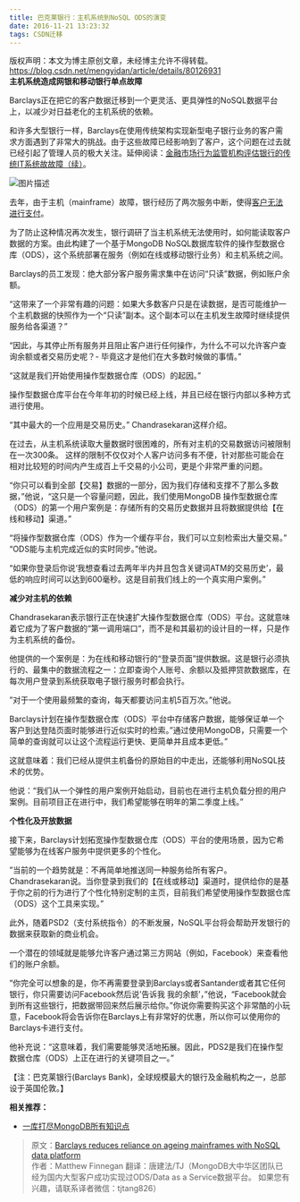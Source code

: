 ```yaml
---
title: 巴克莱银行：主机系统到NoSQL ODS的演变
date: 2016-11-21 13:23:32
tags: CSDN迁移
---
```

 版权声明：本文为博主原创文章，未经博主允许不得转载。 https://blog.csdn.net/mengyidan/article/details/80126931   
  **主机系统造成网银和移动银行单点故障**

Barclays正在把它的客户数据迁移到一个更灵活、更具弹性的NoSQL数据平台上，以减少对日益老化的主机系统的依赖。

和许多大型银行一样，Barclays在使用传统架构实现新型电子银行业务的客户需求方面遇到了非常大的挑战。由于这些故障已经影响到了客户，这个问题在过去就已经引起了管理人员的极大关注。延伸阅读：[金融市场行为监管机构评估银行的传统IT系统故故障（续）](%E5%BB%B6%E4%BC%B8%E9%98%85%E8%AF%BB%EF%BC%9A%E9%87%91%E8%9E%8D%E5%B8%82%E5%9C%BA%E8%A1%8C%E4%B8%BA%E7%9B%91%E7%AE%A1%E6%9C%BA%E6%9E%84%E8%AF%84%E4%BC%B0%E9%93%B6%E8%A1%8C%E7%9A%84%E4%BC%A0%E7%BB%9FIT%E7%B3%BB%E7%BB%9F%E6%95%85%E6%95%85%E9%9A%9C%EF%BC%88%E7%BB%AD%EF%BC%89)。



![图片描述](https://img-blog.csdn.net/20161121132414960)  


去年，由于主机（mainframe）故障，银行经历了两次服务中断，使得[客户无法进行支付](http://www.bbc.com/news/business-34631555)。

为了防止这种情况再次发生，银行调研了当主机系统无法使用时，如何能读取客户数据的方案。由此构建了一个基于MongoDB NoSQL数据库软件的操作型数据仓库（ODS），这个系统部署在服务（例如在线或移动银行业务）和主机系统之间。

Barclays的员工发现：绝大部分客户服务需求集中在访问“只读”数据，例如账户余额。

“这带来了一个非常有趣的问题：如果大多数客户只是在读数据，是否可能维护一个主机数据的快照作为一个“只读”副本。这个副本可以在主机发生故障时继续提供服务给各渠道？”

“因此，与其停止所有服务并且阻止客户进行任何操作，为什么不可以允许客户查询余额或者交易历史呢？- 毕竟这才是他们在大多数时候做的事情。”

“这就是我们开始使用操作型数据仓库（ODS）的起因。” 

操作型数据仓库平台在今年年初的时候已经上线，并且已经在银行内部以多种方式进行使用。

“其中最大的一个应用是交易历史。” Chandrasekaran这样介绍。

在过去，从主机系统读取大量数据时很困难的，所有对主机的交易数据访问被限制在一次300条。 这样的限制不仅仅对个人客户访问多有不便，针对那些可能会在相对比较短的时间内产生成百上千交易的小公司，更是个非常严重的问题。

“你只可以看到全部【交易】数据的一部分，因为我们存储和支撑不了那么多数据，”他说，“这只是一个容量问题，因此，我们使用MongoDB 操作型数据仓库（ODS）的第一个用户案例是：存储所有的交易历史数据并且将数据提供给【在线和移动】渠道。”

“将操作型数据仓库（ODS）作为一个缓存平台，我们可以立刻检索出大量交易。”   
 “ODS能与主机完成近似的实时同步。”他说。

“如果你登录后你说‘我想查看过去两年半内并且包含关键词ATM的交易历史’，最低的响应时间可以达到600毫秒。这是目前我们线上的一个真实用户案例。”

**减少对主机的依赖**

Chandrasekaran表示银行正在快速扩大操作型数据仓库（ODS）平台。这就意味着它成为了客户数据的“第一调用端口“，而不是和其最初的设计目的一样，只是作为主机系统的备份。

他提供的一个案例是：为在线和移动银行的“登录页面”提供数据。这是银行必须执行的、最集中的数据流程之一：立即查询个人账号、余额以及抵押贷款数据库，在每次用户登录到系统获取电子银行服务时都会执行。

”对于一个使用最频繁的查询，每天都要访问主机5百万次。”他说。

Barclays计划在操作型数据仓库（ODS）平台中存储客户数据，能够保证单一个客户到达登陆页面时能够进行近似实时的检索。”通过使用MongoDB，只需要一个简单的查询就可以让这个流程运行更快、更简单并且成本更低。”

这就意味着：我们已经从提供主机备份的原始目的中走出，还能够利用NoSQL技术的优势。

他说：“我们从一个弹性的用户案例开始启动，目前也在进行主机负载分担的用户案例。目前项目正在进行中，我们希望能够在明年的第二季度上线。”

**个性化及开放数据**

接下来，Barclays计划拓宽操作型数据仓库（ODS）平台的使用场景，因为它希望能够为在线客户服务中提供更多的个性化。

”当前的一个趋势就是：不再简单地推送同一种服务给所有客户。Chandrasekaran说。当你登录到我们的【在线或移动】渠道时，提供给你的是基于你之前的行为进行了个性化特别定制的主页，目前我们希望使用操作型数据仓库（ODS）这个工具来实现。”

此外，随着PSD2（支付系统指令）的不断发展，NoSQL平台将会帮助开发银行的数据来获取新的商业机会。

一个潜在的领域就是能够允许客户通过第三方网站（例如，Facebook）来查看他们的账户余额。

”你完全可以想象的是，你不再需要登录到Barclays或者Santander或者其它任何银行，你只需要访问Facebook然后说’告诉我 我的余额’，”他说，“Facebook就会到所有这些银行，把数据带回来然后展示给你。”你说你需要购买这个非常酷的小玩意，Facebook将会告诉你在Barclays上有非常好的优惠，所以你可以使用你的Barclays卡进行支付。

他补充说：“这意味着，我们需要能够灵活地拓展。因此，PDS2是我们在操作型数据仓库（ODS）上正在进行的关键项目之一。”

【注：巴克莱银行(Barclays Bank)，全球规模最大的银行及金融机构之一，总部设于英国伦敦。】

**相关推荐：**


  * [一库打尽MongoDB所有知识点](http://lib.csdn.net/base/mongodb) 
> 原文：[Barclays reduces reliance on ageing mainframes with NoSQL data platform](http://www.computerworlduk.com/data/barclays-reduces-reliance-on-ageing-mainframes-with-mongodb-nosql-platform-3649253/)   
>  作者：Matthew Finnegan 翻译：唐建法/TJ（MongoDB大中华区团队已经为国内大型客户成功实现过ODS/Data as a Service数据平台。 如果您有兴趣，请联系译者微信：tjtang826）
> 
>  
   
  
